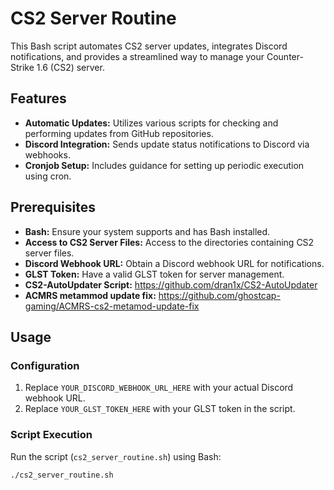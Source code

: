 # CS2 Server Routine

This Bash script automates CS2 server updates, integrates Discord notifications, and provides a streamlined way to manage your Counter-Strike 1.6 (CS2) server.

## Features

- **Automatic Updates:** Utilizes various scripts for checking and performing updates from GitHub repositories. 
- **Discord Integration:** Sends update status notifications to Discord via webhooks.
- **Cronjob Setup:** Includes guidance for setting up periodic execution using cron.

## Prerequisites

- **Bash:** Ensure your system supports and has Bash installed.
- **Access to CS2 Server Files:** Access to the directories containing CS2 server files.
- **Discord Webhook URL:** Obtain a Discord webhook URL for notifications.
- **GLST Token:** Have a valid GLST token for server management.
- **CS2-AutoUpdater Script:** https://github.com/dran1x/CS2-AutoUpdater
- **ACMRS metammod update fix:** https://github.com/ghostcap-gaming/ACMRS-cs2-metamod-update-fix

## Usage

### Configuration

1. Replace `YOUR_DISCORD_WEBHOOK_URL_HERE` with your actual Discord webhook URL.
2. Replace `YOUR_GLST_TOKEN_HERE` with your GLST token in the script.

### Script Execution

Run the script (`cs2_server_routine.sh`) using Bash:

```bash
./cs2_server_routine.sh

